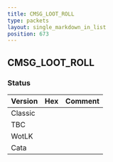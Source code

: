 ```yaml
---
title: CMSG_LOOT_ROLL
type: packets
layout: single_markdown_in_list
position: 673
---
```


## CMSG_LOOT_ROLL

### Status

Version | Hex | Comment
---------- | ---------- | ---------- 
Classic |  |  
TBC |  |  
WotLK |  |  
Cata |  |  
